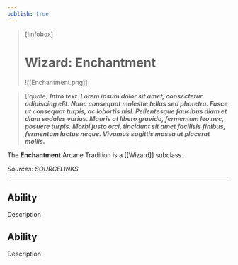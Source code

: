 ```yaml
---
publish: true
---
```

> [!infobox]
> # Wizard: Enchantment
> ![[Enchantment.png]]

> [!quote]
> **_Intro text. Lorem ipsum dolor sit amet, consectetur adipiscing elit. Nunc consequat molestie tellus sed pharetra. Fusce ut consequat turpis, ac lobortis nisl. Pellentesque faucibus diam et diam sodales varius. Mauris at libero gravida, fermentum leo nec, posuere turpis. Morbi justo orci, tincidunt sit amet facilisis finibus, fermentum luctus neque. Vivamus sagittis massa ut placerat mollis._**

The **Enchantment** Arcane Tradition is a [[Wizard]] subclass.

*Sources: SOURCELINKS*
***
## Ability
Description
## Ability
Description
